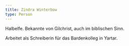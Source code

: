 ```yaml
---
title: Zindra Winterbow
type: Person
---
```


Halbelfe. Bekannte von Gilchrist, auch im biblischen Sinn.

Arbeitet als Schreiberin für das Bardenkolleg in Yartar.
